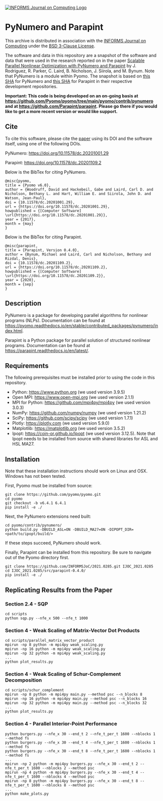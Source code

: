[![INFORMS Journal on Computing Logo](https://INFORMSJoC.github.io/logos/INFORMS_Journal_on_Computing_Header.jpg)](https://pubsonline.informs.org/journal/ijoc)

# PyNumero and Parapint

This archive is distributed in association with the [INFORMS Journal
on Computing](https://pubsonline.informs.org/journal/ijoc) under the
[BSD 3-Clause License](LICENSE.md).

The software and data in this repository are a snapshot of the
software and data that were used in the research reported on in the
paper [Scalable Parallel Nonlinear Optimization with PyNumero and
Parapint](TBD) by J. Rodriguez, R. Parker, C. Laird, B. Nicholson,
J. Siirola, and M. Bynum.  Note that PyNumero is a module within
Pyomo. The snapshot is based on [this
SHA](https://github.com/Pyomo/pyomo/commit/a415dbfe3e1dfe343e7f829b6219a0e0b7fa8f0f)
for PyNumero and [this
SHA](https://github.com/Parapint/parapint/commit/6fcce1642a72faab54ad81cfe74da0cd57256c7b)
for Parapint in their respective development repositories.

**Important: This code is being developed on an on-going basis at
https://github.com/Pyomo/pyomo/tree/main/pyomo/contrib/pynumero and at
https://github.com/Parapint/parapint. Please go there if you would like to
get a more recent version or would like support.**

## Cite

To cite this software, please cite the [paper](TBD) using its DOI and the software itself, using one of the following DOIs.

PyNumero: https://doi.org/10.11578/dc.20201001.29

Parapint: https://doi.org/10.11578/dc.20201109.2

Below is the BibTex for citing PyNumero.

```
@misc{pyomo,
title = {Pyomo v6.0},
author = {Woodruff, David and Hackebeil, Gabe and Laird, Carl D. and Nicholson, Bethany L. and Hart, William E. and Siirola, John D. and Watson, Jean-Paul},
doi = {10.11578/dc.20201001.29},
url = {https://doi.org/10.11578/dc.20201001.29},
howpublished = {[Computer Software] \url{https://doi.org/10.11578/dc.20201001.29}},
year = {2017},
month = {may}
}
```

Below is the BibTex for citing Parapint.

```
@misc{parapint,
title = {Parapint, Version 0.4.0},
author = {Bynum, Michael and Laird, Carl and Nicholson, Bethany and Rizdal, Denis},
doi = {10.11578/dc.20201109.2},
url = {https://doi.org/10.11578/dc.20201109.2},
howpublished = {[Computer Software] \url{https://doi.org/10.11578/dc.20201109.2}},
year = {2020},
month = {sep}
}
```

## Description

PyNumero is a package for developing parallel algorithms for nonlinear
programs (NLPs). Documentation can be found at
https://pyomo.readthedocs.io/en/stable/contributed_packages/pynumero/index.html.

Parapint is a Python package for parallel solution of structured
nonlinear programs. Documentation can be
found at https://parapint.readthedocs.io/en/latest/.

## Requirements

The following prerequisites must be installed prior to using the code in this repository.

* Python: https://www.python.org (we used version 3.9.5)
* Open MPI: https://www.open-mpi.org (we used version 2.1.1)
* MPI for Python: https://github.com/mpi4py/mpi4py (we used version 3.0.3)
* NumPy: https://github.com/numpy/numpy (we used version 1.21.2)
* SciPy: https://github.com/scipy/scipy (we used version 1.7.1)
* Plotly: https://plotly.com (we used version 5.9.0)
* Matplotlib: https://matplotlib.org (we used version 3.5.2)
* Ipopt: https://coin-or.github.io/Ipopt (we used version 3.12.5). Note that Ipopt needs to be installed from source with shared libraries for ASL and HSL MA27.

## Installation

Note that these installation instructions should work on Linux and OSX. Windows has not been tested.

First, Pyomo must be installed from source:

```
git clone https://github.com/pyomo/pyomo.git
cd pyomo
git checkout -b v6.4.1 6.4.1
pip install -e ./
```

Next, the PyNumero extensions need built:

```
cd pyomo/contrib/pynumero/
python build.py -DBUILD_ASL=ON -DBUILD_MA27=ON -DIPOPT_DIR=<path/to/ipopt/build/>
```

If these steps succeed, PyNumero should work.

Finally, Parapint can be installed from this repository. Be sure to
navigate out of the Pyomo directory first.

```
git clone https://github.com/INFORMSJoC/2021.0285.git IJOC_2021.0285
cd IJOC_2021.0285/src/parapint-0.4.0/
pip install -e ./
```

## Replicating Results from the Paper

### Section 2.4 - SQP

```
cd scripts
python sqp.py --nfe_x 500 --nfe_t 1000
```

### Section 4 - Weak Scaling of Matrix-Vector Dot Products

```
cd scripts/parallel_matrix_vector_product
mpirun -np 8 python -m mpi4py weak_scaling.py
mpirun -np 16 python -m mpi4py weak_scaling.py
mpirun -np 32 python -m mpi4py weak_scaling.py
...
python plot_results.py
```

### Section 4 - Weak Scaling of Schur-Complement Decomposition

```
cd scripts/schur_complement
mpirun -np 8 python -m mpi4py main.py --method psc --n_blocks 8
mpirun -np 16 python -m mpi4py main.py --method psc --n_blocks 16
mpirun -np 32 python -m mpi4py main.py --method psc --n_blocks 32
...
python plot_results.py
```

### Section 4 - Parallel Interior-Point Performance

```
python burgers.py --nfe_x 30 --end_t 2 --nfe_t_per_t 1600 --nblocks 1 --method fs
python burgers.py --nfe_x 30 --end_t 4 --nfe_t_per_t 1600 --nblocks 1 --method fs
python burgers.py --nfe_x 30 --end_t 8 --nfe_t_per_t 1600 --nblocks 1 --method fs
...
mpirun -np 2 python -m mpi4py burgers.py --nfe_x 30 --end_t 2 --nfe_t_per_t 1600 --nblocks 2 --method psc
mpirun -np 4 python -m mpi4py burgers.py --nfe_x 30 --end_t 4 --nfe_t_per_t 1600 --nblocks 4 --method psc
mpirun -np 8 python -m mpi4py burgers.py --nfe_x 30 --end_t 8 --nfe_t_per_t 1600 --nblocks 8 --method psc
...
python make_plots.py
```
